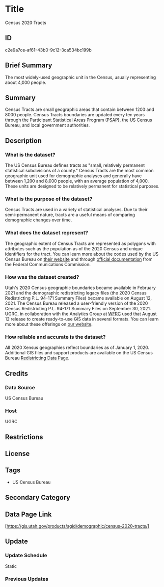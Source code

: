 # Title

Census 2020 Tracts

## ID

c2e9a7ce-af61-43b0-9c12-3ca534bc199b

## Brief Summary

The most widely-used geographic unit in the Census, usually representing about 4,000 people.

## Summary

Census Tracts are small geographic areas that contain between 1200 and 8000 people. Census Tracts boundaries are updated every ten years through the Participant Statistical Areas Program ([PSAP](https://www.census.gov/programs-surveys/decennial-census/about/psap.html)), the US Census Bureau, and local government authorities.

## Description

### What is the dataset?

The US Census Bureau defines tracts as "small, relatively permanent statistical subdivisions of a county." Census Tracts are the most common geographic unit used for demographic analyses and generally have between 1,200 and 8,000 people, with an average population of 4,000. These units are designed to be relatively permanent for statistical purposes.

### What is the purpose of the dataset?

Census Tracts are used in a variety of statistical analyses. Due to their semi-permanent nature, tracts are a useful means of comparing demographic changes over time.

### What does the dataset represent?

The geographic extent of Census Tracts are represented as polygons with attributes such as the population as of the 2020 Census and unique identifiers for the tract. You can learn more about the codes used by the US Census Bureau on [their website](https://www.census.gov/programs-surveys/geography/guidance/geo-identifiers.html) and through [official documentation](https://transition.fcc.gov/form477/Geo/more_about_census_tracts.pdf) from the Federal Communications Commission.

### How was the dataset created?

Utah's 2020 Census geographic boundaries became available in February 2021 and the demographic redistricting legacy files (the 2020 Census Redistricting P.L. 94-171 Summary Files) became available on August 12, 2021. The Census Bureau released a user-friendly version of the 2020 Census Redistricting P.L. 94-171 Summary Files on September 30, 2021. UGRC, in collaboration with the Analytics Group at [WFRC](https://wfrc.org/) used that August 12 release to create ready-to-use GIS data in several formats. You can learn more about these offerings on [our website](https://gis.utah.gov/blog/2021-08-31-census-2020-redistricting-data/).

### How reliable and accurate is the dataset?

All 2020 Xensus geographies reflect boundaries as of January 1, 2020. Additional GIS files and support products are available on the US Census Bureau [Redistricting Data Page](https://www.census.gov/programs-surveys/decennial-census/about/rdo/summary-files.html#P2).

## Credits

### Data Source

US Census Bureau

### Host

UGRC

## Restrictions

## License

## Tags

- US Census Bureau

## Secondary Category

## Data Page Link

[https://gis.utah.gov/products/sgid/demographic/census-2020-tracts/]

## Update

### Update Schedule

Static

### Previous Updates
